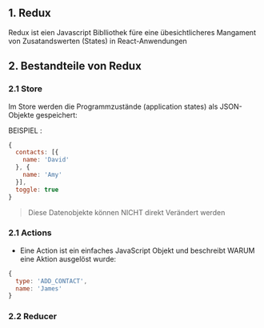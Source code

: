 ## 1. Redux
Redux ist eien Javascript Biblliothek füre eine übesichtlicheres Mangament von Zusatandswerten (States) in React-Anwendungen

## 2. Bestandteile von Redux

### 2.1 Store

Im Store werden die Programmzustände (application states) als JSON-Objekte gespeichert:

BEISPIEL :
```javascript 
{
  contacts: [{
    name: 'David'
  }, {
    name: 'Amy'
  }],
  toggle: true
}
```
> Diese Datenobjekte können NICHT direkt Verändert werden

### 2.1 Actions 

- Eine Action ist ein einfaches JavaScript Objekt und beschreibt WARUM eine Aktion ausgelöst wurde: 
```javascript
{
  type: 'ADD_CONTACT', 
  name: 'James' 
}
```

### 2.2 Reducer